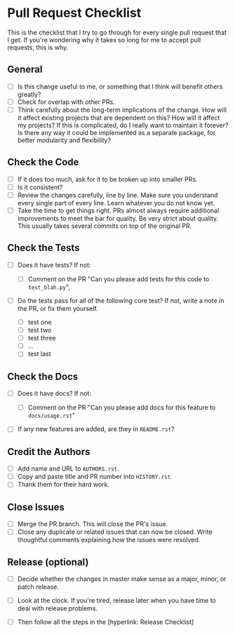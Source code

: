 # Pull Request Checklist
This is the checklist that I try to go through for every single pull request that I get. If you're wondering why it takes so long for me to accept pull requests, this is why. 
 
## General 
 
- [ ] Is this change useful to me, or something that I think will benefit others greatly? 
- [ ] Check for overlap with other PRs. 
- [ ] Think carefully about the long-term implications of the change. How will it affect existing projects that are dependent on this? How will it affect my projects? If this is complicated, do I really want to maintain it forever? Is there any way it could be implemented as a separate package, for better modularity and flexibility? 
 
## Check the Code 
 
- [ ] If it does too much, ask for it to be broken up into smaller PRs. 
- [ ] Is it consistent? 
- [ ] Review the changes carefully, line by line. Make sure you understand every single part of every line. Learn whatever you do not know yet. 
- [ ] Take the time to get things right. PRs almost always require additional improvements to meet the bar for quality. Be very strict about quality. This usually takes several commits on top of the original PR. 
 
## Check the Tests 
 
- [ ] Does it have tests? If not: 
 
  - [ ] Comment on the PR "Can you please add tests for this code to `test_blah.py`",  
 
- [ ] Do the tests pass for all of the following core test? If not, write a note in the PR, or fix them yourself. 
 
  - [ ] test one 
  - [ ] test two 
  - [ ] test three 
  - [ ] … 
  - [ ] test last  
 
## Check the Docs 
 
- [ ] Does it have docs? If not: 
 
  - [ ] Comment on the PR "Can you please add docs for this feature to `docs/usage.rst`" 
 
- [ ] If any new features are added, are they in `README.rst`? 
 
## Credit the Authors 
 
- [ ] Add name and URL to `AUTHORS.rst`. 
- [ ] Copy and paste title and PR number into `HISTORY.rst`. 
- [ ] Thank them for their hard work. 
 
## Close Issues 
 
- [ ] Merge the PR branch. This will close the PR's issue. 
- [ ] Close any duplicate or related issues that can now be closed. Write thoughtful comments explaining how the issues were resolved. 
 
## Release (optional) 
 
- [ ] Decide whether the changes in master make sense as a major, minor, or patch release. 
- [ ] Look at the clock. If you're tired, release later when you have time to deal with release problems. 
- [ ] Then follow all the steps in the [hyperlink: Release Checklist] 
 
